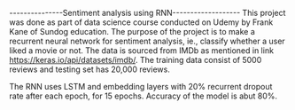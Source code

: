 ---------------Sentiment analysis using RNN-------------------
This project was done as part of data science course conducted on Udemy by Frank Kane of Sundog education.
The purpose of the project is to make a recurrent neural network for sentiment analysis, ie., classify whether a user liked a movie or not. The data is sourced from IMDb as mentioned in link https://keras.io/api/datasets/imdb/. The training data consist of 5000 reviews and testing set has 20,000 reviews.

The RNN uses LSTM and embedding layers with 20% recurrent dropout rate after each epoch, for 15 epochs. Accuracy of the model is abut 80%.
